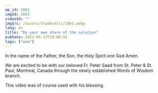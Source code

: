 ```yaml
---
wp_id: 2861
imgId: 2863
videoId: ""
imgSrc: /assets/thumbnails/2863.webp
lang: en
title: "Do your own share of the solution"
pubDate: 2021-05-13T19:00:54
tags: ["wow"]
---
```


<!-- page: 6 -->

<p>In the name of the Father, the Son, the Holy Spirit one God Amen.</p>
<p>We are excited to be with our beloved Fr. Peter Saad from St. Peter &amp; St. Paul, Montreal, Canada through the newly established Words of Wisdom branch.</p>
<p>This video was of course used with his blessing.</p>
<p>&nbsp;</p>
